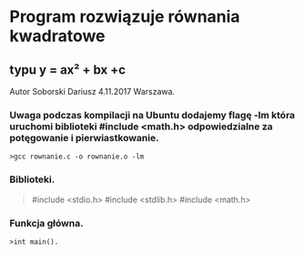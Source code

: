 Program rozwiązuje równania kwadratowe
===========================================================================================================
typu y = ax² + bx +c
-------------------------------------------------------------------------------------------------------------------------------
Autor Soborski Dariusz 4.11.2017 Warszawa.
### Uwaga podczas kompilacji na Ubuntu dodajemy flagę  -lm która uruchomi biblioteki #include <math.h> odpowiedzialne za potęgowanie i pierwiastkowanie. 
    >gcc rownanie.c -o rownanie.o -lm
### Biblioteki.
   > #include <stdio.h>
   > #include <stdlib.h>
   > #include <math.h>
### Funkcja główna.        
    >int main().    
